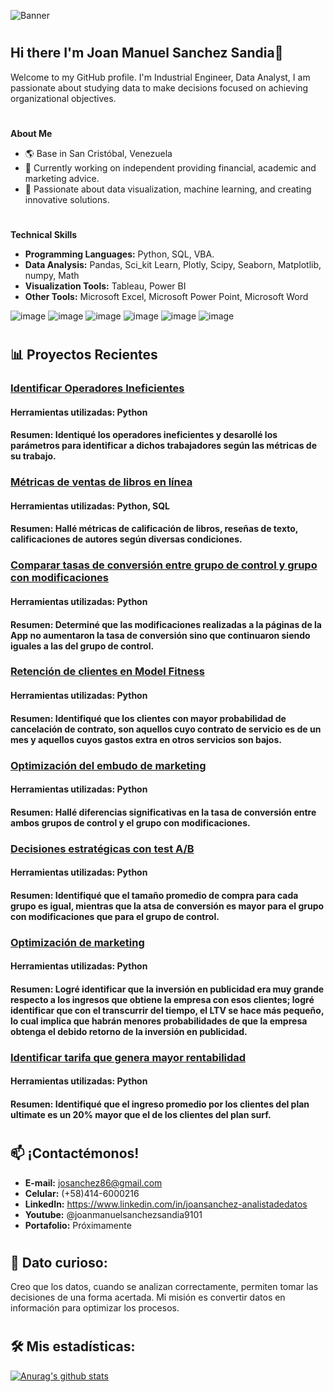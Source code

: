 ![Banner](https://github.com/user-attachments/assets/b16263ae-baf7-42e3-99e5-dde43ae2e526)
#
## Hi there I'm Joan Manuel Sanchez Sandia👋
Welcome to my GitHub profile. I'm Industrial Engineer, Data Analyst, I am passionate about studying data to make decisions focused on achieving organizational objectives.

#
**About Me**
- 🌎 Base in San Cristóbal, Venezuela
- 🔭 Currently working on independent providing financial, academic and marketing advice.
- 🌟 Passionate about data visualization, machine learning, and creating innovative solutions.
#
**Technical Skills**
- **Programming Languages:** Python, SQL, VBA.
- **Data Analysis:** Pandas, Sci_kit Learn, Plotly, Scipy, Seaborn, Matplotlib, numpy, Math
- **Visualization Tools:** Tableau, Power BI
- **Other Tools:** Microsoft Excel, Microsoft Power Point, Microsoft Word

![image](https://github.com/user-attachments/assets/9e16bb9f-304a-4171-926b-8cbff6e48912) ![image](https://github.com/user-attachments/assets/54a1e753-daa8-42e2-be18-7255db18bfa0) ![image](https://github.com/user-attachments/assets/7d99d50a-9792-43ec-b863-5ccc042c1174)
![image](https://github.com/user-attachments/assets/86d8718b-e25e-49ed-853a-ea7d0bc54d4c) ![image](https://github.com/user-attachments/assets/f67ebf99-172e-44d4-bd08-bf88bc5b00d7)
![image](https://github.com/user-attachments/assets/96597926-9bcd-4afc-8ccb-e8683c0e8307)

#
## 📊 Proyectos Recientes

### [Identificar Operadores Ineficientes](https://github.com/josanchez86/s14_4)

#### Herramientas utilizadas: Python
#### Resumen: Identiqué los operadores ineficientes y desarollé los parámetros para identificar a dichos trabajadores según las métricas de su trabajo.

### [Métricas de ventas de libros en línea](https://github.com/josanchez86/s14_3)

#### Herramientas utilizadas: Python, SQL
#### Resumen: Hallé métricas de calificación de libros, reseñas de texto, calificaciones de autores según diversas condiciones.

### [Comparar tasas de conversión entre grupo de control y grupo con modificaciones](https://github.com/josanchez86/s14_2)

#### Herramientas utilizadas: Python
#### Resumen: Determiné que las modificaciones realizadas a la páginas de la App no aumentaron la tasa de conversión sino que continuaron siendo iguales a las del grupo de control.

### [Retención de clientes en Model Fitness](https://github.com/josanchez86/s13)

#### Herramientas utilizadas: Python
#### Resumen: Identifiqué que los clientes con mayor probabilidad de cancelación de contrato, son aquellos cuyo contrato de servicio es de un mes y aquellos cuyos gastos extra en otros servicios son bajos.

### [Optimización del embudo de marketing](https://github.com/josanchez86/s11)

#### Herramientas utilizadas: Python
#### Resumen: Hallé diferencias significativas en la tasa de conversión entre ambos grupos de control y el grupo con modificaciones.

### [Decisiones estratégicas con test A/B](https://github.com/josanchez86/s10)

#### Herramientas utilizadas: Python
#### Resumen: Identifiqué que el tamaño promedio de compra para cada grupo es igual, mientras que la atsa de conversión es mayor para el grupo con modificaciones que para el grupo de control.

### [Optimización de marketing](https://github.com/josanchez86/s9)

#### Herramientas utilizadas: Python
#### Resumen: Logré identificar que la inversión en publicidad era muy grande respecto a los ingresos que obtiene la empresa con esos clientes; logré identificar que con el transcurrir del tiempo, el LTV se hace más pequeño, lo cual implica que habrán menores probabilidades de que la empresa obtenga el debido retorno de la inversión en publicidad.

### [Identificar tarifa que genera mayor rentabilidad](https://github.com/josanchez86/s5)

#### Herramientas utilizadas: Python
#### Resumen: Identifiqué que el ingreso promedio por los clientes del plan ultimate es un 20% mayor que el de los clientes del plan surf.

#
## 📫 ¡Contactémonos!
- **E-mail:** josanchez86@gmail.com
- **Celular:** (+58)414-6000216
- **LinkedIn:** https://www.linkedin.com/in/joansanchez-analistadedatos
- **Youtube:** @joanmanuelsanchezsandia9101
- **Portafolio:** Próximamente

#
## 🚀 **Dato curioso:**
Creo que los datos, cuando se analizan correctamente, permiten tomar las decisiones de una forma acertada. Mi misión es convertir datos en información para optimizar los procesos.

#
## 🛠️ Mis estadísticas:
[![Anurag's github stats](https://github-readme-stats.vercel.app/api?username=josanchez86&show_icons=true&theme=radical)](https://github.com/anuraghazra/github-readme-stats)
